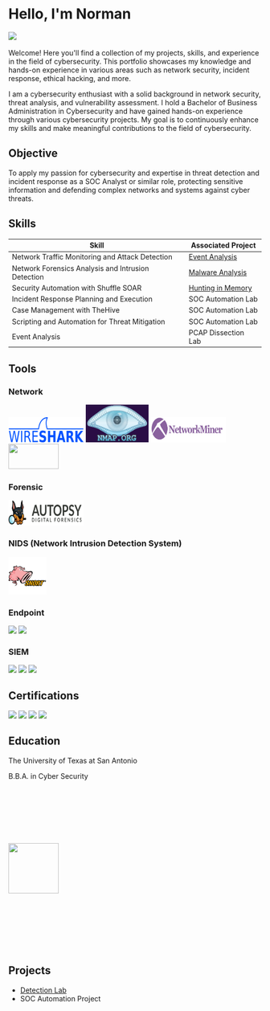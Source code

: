# Hello, I'm Norman
<a href="https://linkedin.com/in/norman-renteria-95a9a618b"><img src="https://img.shields.io/badge/-LinkedIn-0072b1?&style=for-the-badge&logo=linkedin&logoColor=white" /></a>

Welcome! Here you'll find a collection of my projects, skills, and experience in the field of cybersecurity. This portfolio showcases my knowledge and hands-on experience in various areas such as network security, incident response, ethical hacking, and more.

I am a cybersecurity enthusiast with a solid background in network security, threat analysis, and vulnerability assessment. I hold a Bachelor of Business Administration in Cybersecurity and have gained hands-on experience through various cybersecurity projects. My goal is to continuously enhance my skills and make meaningful contributions to the field of cybersecurity.


## Objective

To apply my passion for cybersecurity and expertise in threat detection and incident response as a SOC Analyst or similar role, protecting sensitive information and defending complex networks and systems against cyber threats.
## Skills

| Skill                                         | Associated Project         |
|-----------------------------------------------|----------------------------|
| Network Traffic Monitoring and Attack Detection | <a href="https://github.com/namron2331/Event-Analysis/tree/main">Event Analysis</a>|
| Network Forensics Analysis and Intrusion Detection | <a href="https://google.com">Malware Analysis</a>|
| Security Automation with Shuffle SOAR         | <a href="https://google.com">Hunting in Memory</a>|
| Incident Response Planning and Execution      | SOC Automation Lab|
| Case Management with TheHive                  | SOC Automation Lab|
| Scripting and Automation for Threat Mitigation | SOC Automation Lab|
| Event Analysis | PCAP Dissection Lab|

## Tools

### Network
<div>
    <img src="https://github.com/namron2331/namron2331/blob/main/images/wireshark-logo.png?raw=true" width="150" height="50" alt="">
    <img src="images/sitelogo.png" alt="nmap" width="125" height="75" alt="">
    <img src="https://github.com/namron2331/namron2331/blob/a023f24d3326aa0c86488a28c0b4fa78b113376b/images/network-miner.png" width="150" height="50" alt="" /> 
    <img src="https://img.shields.io/badge/-tcpdump-FF5500?&style=for-the-badge&logo=linux&logoColor=white" width="100" height="50" alt="" />
</div>

### Forensic
<div>
    
<img src="images/autopsy-logo.svg" width="150" height="50" alt="" />
</div>

### NIDS (Network Intrusion Detection System)
<div>
    <img src="https://github.com/namron2331/namron2331/blob/f9d30f15402dad02d790cd1eb70f4d5122b14096/images/snort.png" width="75" height="75" alt="" />

</div>


### Endpoint
<div>
    <img src="https://img.shields.io/badge/-Microsoft_Defender_for_Endpoint-00A4EF?&style=for-the-badge&logo=Microsoft&logoColor=white" />
    <img src="https://img.shields.io/badge/-Velociraptor-4B275F?&style=for-the-badge&logo=Velociraptor&logoColor=white" />
</div>

### SIEM
<div>
    <img src="https://img.shields.io/badge/-Microsoft_Sentinel-0078D4?&style=for-the-badge&logo=Microsoft&logoColor=white" />
    <img src="https://img.shields.io/badge/-Splunk-000000?&style=for-the-badge&logo=Splunk&logoColor=white" />
    <img src="https://img.shields.io/badge/-Elastic-005571?&style=for-the-badge&logo=Elastic&logoColor=white" />
</div>

## Certifications
<div>
    <img src="https://img.shields.io/badge/-CompTIA%20ITF%2B-FF6C00?&style=for-the-badge&logo=compTIA&logoColor=white" />
    <img src="https://img.shields.io/badge/-A%2B-4D4D4D?&style=for-the-badge&logo=CompTIA&logoColor=white" />
    <a href="https://coursera.org/share/e6b665c16bd54981c8de5e8b2777b639"><img src="https://img.shields.io/badge/-Google%20IT%20Support%20-4285F4?&style=for-the-badge&logo=google&logoColor=white" /></a>
    <a href="https://coursera.org/share/fcd53852015dcd6b9d3ad0eae9db2b2d"><img src="https://img.shields.io/badge/-Google%20Cybersecurity-4285F4?&style=for-the-badge&logo=google&logoColor=white" /></a>

</div>

## Education
<div>
    <p>The University of Texas at San Antonio</p>
    <p>B.B.A. in Cyber Security</p>
    
        
<a href="https://www.parchment.com/u/award/fe72403c8355645e5476d4850ab9ecec"><img src="https://upload.wikimedia.org/wikipedia/en/thumb/8/8b/University_of_Texas_at_San_Antonio_seal.svg/800px-University_of_Texas_at_San_Antonio_seal.svg.png" style="max-width: 400px;             height: 100px; margin: 111.5px 0px; width: 100px;"></a>

</div>

## Projects
- <a href="https://github.com/namron2331/Detection-Lab/tree/main">Detection Lab</a>
- SOC Automation Project
